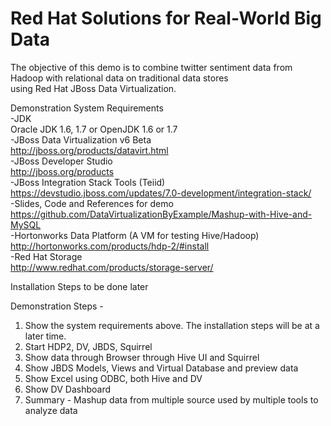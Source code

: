 Red Hat Solutions for Real-World Big Data
=============================================
The objective of this demo is to combine twitter sentiment data from Hadoop with relational data on traditional data stores   
using Red Hat JBoss Data Virtualization.  

Demonstration System Requirements  
-JDK  
Oracle JDK 1.6, 1.7 or OpenJDK 1.6 or 1.7  
-JBoss Data Virtualization v6 Beta  
http://jboss.org/products/datavirt.html  
-JBoss Developer Studio  
http://jboss.org/products  
-JBoss Integration Stack Tools (Teiid)  
https://devstudio.jboss.com/updates/7.0-development/integration-stack/  
-Slides, Code and References for demo  
https://github.com/DataVirtualizationByExample/Mashup-with-Hive-and-MySQL  
-Hortonworks Data Platform (A VM for testing Hive/Hadoop)  
http://hortonworks.com/products/hdp-2/#install  
-Red Hat Storage  
http://www.redhat.com/products/storage-server/  

Installation Steps to be done later

Demonstration Steps -  
1. Show the system requirements above.  The installation steps will be at a later time.  
2. Start HDP2, DV, JBDS, Squirrel  
3. Show data through Browser through Hive UI and Squirrel  
4. Show JBDS Models, Views and Virtual Database and preview data  
5. Show Excel using ODBC, both Hive and DV  
6. Show DV Dashboard  
7. Summary - Mashup data from multiple source used by multiple tools to analyze data  

